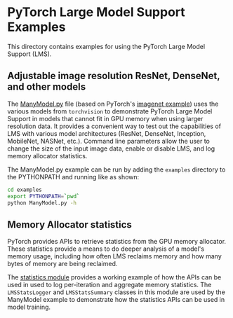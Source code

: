 # PyTorch Large Model Support Examples

This directory contains examples for using the PyTorch
Large Model Support (LMS).

## Adjustable image resolution ResNet, DenseNet, and other models

The [ManyModel.py](ManyModel.py) file (based on PyTorch's
[imagenet example](https://github.com/pytorch/examples/blob/ee964a2/imagenet/main.py))
uses the various models from `torchvision` to demonstrate PyTorch
Large Model Support in models that cannot fit in GPU memory when using
larger resolution data. It provides a convenient way to test out the
capabilities of LMS with various model architectures (ResNet,
DenseNet, Inception, MobileNet, NASNet, etc.). Command line parameters
allow the user to change the size of the input image data, enable or
disable LMS, and log memory allocator statistics.

The ManyModel.py example can be run by adding the `examples` directory to
the PYTHONPATH and running like as shown:

```bash
cd examples
export PYTHONPATH=`pwd`
python ManyModel.py -h
```

## Memory Allocator statistics
PyTorch provides APIs to retrieve statistics from
the GPU memory allocator. These statistics provide a means to
do deeper analysis of a model's memory usage, including how often LMS
reclaims memory and how many bytes of memory are being reclaimed.

The [statistics module](lmsstats.py) provides a working example of how the APIs
can be used in used to log per-iteration and aggregate memory statistics. The
`LMSStatsLogger` and `LMSStatsSummary` classes in this module are used by the ManyModel
example to demonstrate how the statistics APIs can be used in model training.
